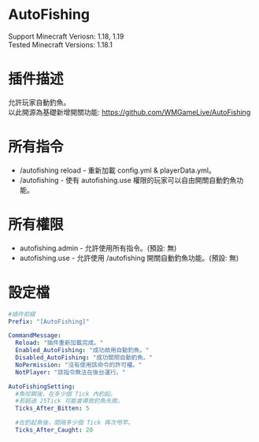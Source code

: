 # AutoFishing
Support Minecraft Veriosn: 1.18, 1.19  
Tested Minecraft Versions: 1.18.1

# 插件描述
允許玩家自動釣魚。  
以此開源為基礎新增開關功能: https://github.com/WMGameLive/AutoFishing

# 所有指令
<ul>
  <li>/autofishing reload - 重新加載 config.yml & playerData.yml。</li>
  <li>/autofishing - 使有 autofishing.use 權限的玩家可以自由開關自動釣魚功能。</li>
</ul>

# 所有權限
<ul>
  <li>autofishing.admin - 允許使用所有指令。(預設: 無)</li>
  <li>autofishing.use - 允許使用 /autofishing 開關自動釣魚功能。(預設: 無)</li>
</ul>

# 設定檔
```yaml
#插件前綴
Prefix: "[AutoFishing]"

CommandMessage:
  Reload: "插件重新加載完成。"
  Enabled_AutoFishing: "成功啟用自動釣魚。"
  Disabled_AutoFishing: "成功關閉自動釣魚。"
  NoPermission: "沒有使用該命令的許可權。"
  NotPlayer: "該指令無法在後台運行。"

AutoFishingSetting:
  #魚咬餌後，在多少個 Tick 內釣起。
  #若超過 25Tick 可能會導致釣魚失敗。
  Ticks_After_Bitten: 5

  #在釣起魚後，間隔多少個 Tick 再次甩竿。
  Ticks_After_Caught: 20
```
